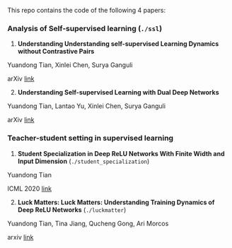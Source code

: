 This repo contains the code of the following 4 papers:

### Analysis of Self-supervised learning (`./ssl`) 
1. **Understanding Understanding self-supervised Learning Dynamics without Contrastive Pairs**

Yuandong Tian, Xinlei Chen, Surya Ganguli

arXiv [link](https://arxiv.org/abs/2102.06810)  

2. **Understanding Self-supervised Learning with Dual Deep Networks**

Yuandong Tian, Lantao Yu, Xinlei Chen, Surya Ganguli

arXiv [link](https://arxiv.org/abs/2010.00578) 

### Teacher-student setting in supervised learning 
1. **Student Specialization in Deep ReLU Networks With Finite Width and Input Dimension** (`./student_specialization`) 

Yuandong Tian

ICML 2020 [link](https://arxiv.org/abs/1909.13458)

2. **Luck Matters: Luck Matters: Understanding Training Dynamics of Deep ReLU Networks** (`./luckmatter`)

Yuandong Tian, Tina Jiang, Qucheng Gong, Ari Morcos

arxiv [link](https://arxiv.org/abs/1905.13405)
